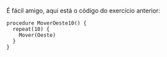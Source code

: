 É fácil amigo, aqui está o código do exercício anterior:

``` gobstones
procedure MoverOeste10() {
  repeat(10) {
    Mover(Oeste)
  }
}
```
